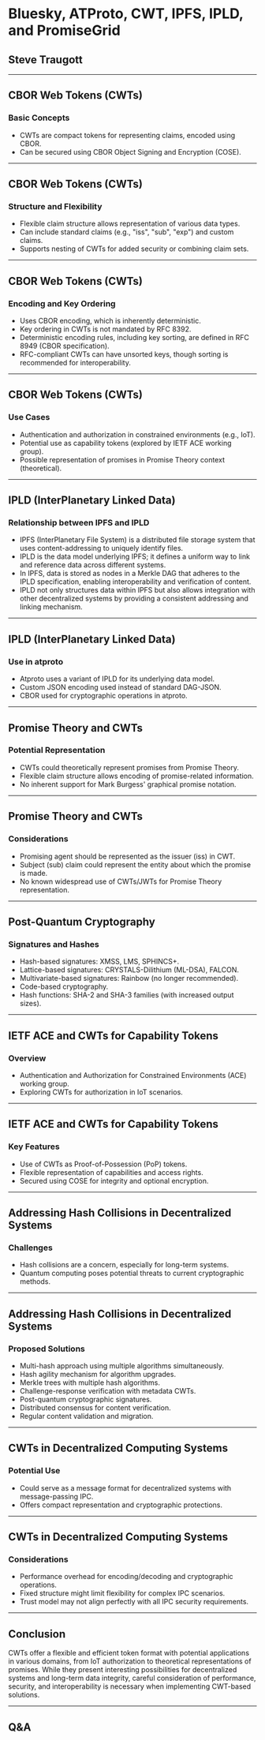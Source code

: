 # Bluesky, ATProto, CWT, IPFS, IPLD, and PromiseGrid
## Steve Traugott

---

## CBOR Web Tokens (CWTs)

### Basic Concepts
- CWTs are compact tokens for representing claims, encoded using CBOR.
- Can be secured using CBOR Object Signing and Encryption (COSE).

---

## CBOR Web Tokens (CWTs)

### Structure and Flexibility
- Flexible claim structure allows representation of various data types.
- Can include standard claims (e.g., "iss", "sub", "exp") and custom claims.
- Supports nesting of CWTs for added security or combining claim sets.

---

## CBOR Web Tokens (CWTs)

### Encoding and Key Ordering
- Uses CBOR encoding, which is inherently deterministic.
- Key ordering in CWTs is not mandated by RFC 8392.
- Deterministic encoding rules, including key sorting, are defined in RFC 8949 (CBOR specification).
- RFC-compliant CWTs can have unsorted keys, though sorting is recommended for interoperability.

---

## CBOR Web Tokens (CWTs)

### Use Cases
- Authentication and authorization in constrained environments (e.g., IoT).
- Potential use as capability tokens (explored by IETF ACE working group).
- Possible representation of promises in Promise Theory context (theoretical).

---

## IPLD (InterPlanetary Linked Data)

### Relationship between IPFS and IPLD
- IPFS (InterPlanetary File System) is a distributed file storage system that uses content-addressing to uniquely identify files.
- IPLD is the data model underlying IPFS; it defines a uniform way to link and reference data across different systems.
- In IPFS, data is stored as nodes in a Merkle DAG that adheres to the IPLD specification, enabling interoperability and verification of content.
- IPLD not only structures data within IPFS but also allows integration with other decentralized systems by providing a consistent addressing and linking mechanism.

---

## IPLD (InterPlanetary Linked Data)

### Use in atproto
- Atproto uses a variant of IPLD for its underlying data model.
- Custom JSON encoding used instead of standard DAG-JSON.
- CBOR used for cryptographic operations in atproto.

---

## Promise Theory and CWTs

### Potential Representation
- CWTs could theoretically represent promises from Promise Theory.
- Flexible claim structure allows encoding of promise-related information.
- No inherent support for Mark Burgess' graphical promise notation.

---

## Promise Theory and CWTs

### Considerations
- Promising agent should be represented as the issuer (iss) in CWT.
- Subject (sub) claim could represent the entity about which the promise is made.
- No known widespread use of CWTs/JWTs for Promise Theory representation.

---

## Post-Quantum Cryptography

### Signatures and Hashes
- Hash-based signatures: XMSS, LMS, SPHINCS+.
- Lattice-based signatures: CRYSTALS-Dilithium (ML-DSA), FALCON.
- Multivariate-based signatures: Rainbow (no longer recommended).
- Code-based cryptography.
- Hash functions: SHA-2 and SHA-3 families (with increased output sizes).

---

## IETF ACE and CWTs for Capability Tokens

### Overview
- Authentication and Authorization for Constrained Environments (ACE) working group.
- Exploring CWTs for authorization in IoT scenarios.

---

## IETF ACE and CWTs for Capability Tokens

### Key Features
- Use of CWTs as Proof-of-Possession (PoP) tokens.
- Flexible representation of capabilities and access rights.
- Secured using COSE for integrity and optional encryption.

---

## Addressing Hash Collisions in Decentralized Systems

### Challenges
- Hash collisions are a concern, especially for long-term systems.
- Quantum computing poses potential threats to current cryptographic methods.

---

## Addressing Hash Collisions in Decentralized Systems

### Proposed Solutions
- Multi-hash approach using multiple algorithms simultaneously.
- Hash agility mechanism for algorithm upgrades.
- Merkle trees with multiple hash algorithms.
- Challenge-response verification with metadata CWTs.
- Post-quantum cryptographic signatures.
- Distributed consensus for content verification.
- Regular content validation and migration.

---

## CWTs in Decentralized Computing Systems

### Potential Use
- Could serve as a message format for decentralized systems with message-passing IPC.
- Offers compact representation and cryptographic protections.

---

## CWTs in Decentralized Computing Systems

### Considerations
- Performance overhead for encoding/decoding and cryptographic operations.
- Fixed structure might limit flexibility for complex IPC scenarios.
- Trust model may not align perfectly with all IPC security requirements.

---

## Conclusion

CWTs offer a flexible and efficient token format with potential applications in various domains, from IoT authorization to theoretical representations of promises. While they present interesting possibilities for decentralized systems and long-term data integrity, careful consideration of performance, security, and interoperability is necessary when implementing CWT-based solutions.

---

## Q&A
